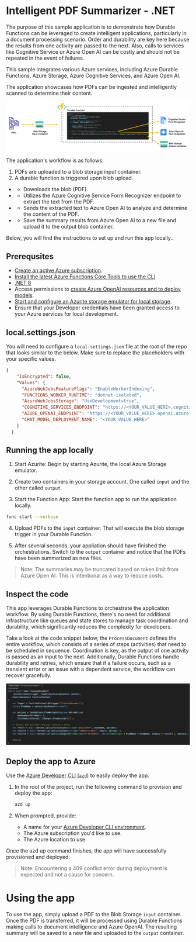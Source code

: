 <!--
---
description: This end-to-end sample shows how implement an intelligent PDF summarizer using Durable Functions in C#. 
page_type: sample
products:
- azure-functions
- azure
urlFragment: durable-func-pdf-summarizer-csharp
languages:
- csharp
- bicep
- azdeveloper
---
-->
# Intelligent PDF Summarizer - .NET
The purpose of this sample application is to demonstrate how Durable Functions can be leveraged to create intelligent applications, particularly in a document processing scenario. Order and durability are key here because the results from one activity are passed to the next. Also, calls to services like Cognitive Service or Azure Open AI can be costly and should not be repeated in the event of failures.

This sample integrates various Azure services, including Azure Durable Functions, Azure Storage, Azure Cognitive Services, and Azure Open AI.

The application showcases how PDFs can be ingested and intelligently scanned to determine their content.

![Architecture Diagram](./media/dotnet-architecture.png)

The application's workflow is as follows:
1.	PDFs are uploaded to a blob storage input container.
2.	A durable function is triggered upon blob upload.
- - Downloads the blob (PDF).
- - Utilizes the Azure Cognitive Service Form Recognizer endpoint to extract the text from the PDF.
- - Sends the extracted text to Azure Open AI to analyze and determine the content of the PDF.
- - Save the summary results from Azure Open AI to a new file and upload it to the output blob container.

Below, you will find the instructions to set up and run this app locally..

## Prerequsites
- [Create an active Azure subscription](https://learn.microsoft.com/en-us/azure/guides/developer/azure-developer-guide#understanding-accounts-subscriptions-and-billing).
- [Install the latest Azure Functions Core Tools to use the CLI](https://learn.microsoft.com/en-us/azure/azure-functions/functions-run-local)
- [.NET 8](https://dotnet.microsoft.com/en-us/download/dotnet)
- Access permissions to [create Azure OpenAI resources and to deploy models](https://learn.microsoft.com/en-us/azure/ai-services/openai/how-to/role-based-access-control).
- [Start and configure an Azurite storage emulator for local storage](https://learn.microsoft.com/azure/storage/common/storage-use-azurite).
- Ensure that your Developer credentials have been granted access to your Azure services for local development.

## local.settings.json
You will need to configure a `local.settings.json` file at the root of the repo that looks similar to the below. Make sure to replace the placeholders with your specific values.

```json
{
    "IsEncrypted": false,
    "Values": {
      "AzureWebJobsFeatureFlags": "EnableWorkerIndexing",
      "FUNCTIONS_WORKER_RUNTIME": "dotnet-isolated",
      "AzureWebJobsStorage": "UseDevelopment=true",
      "COGNITIVE_SERVICES_ENDPOINT": "https://<YOUR_VALUE_HERE>.cognitiveservices.azure.com/",
      "AZURE_OPENAI_ENDPOINT": "https://<YOUR_VALUE_HERE>.openai.azure.com/",
      "CHAT_MODEL_DEPLOYMENT_NAME": "<YOUR_VALUE_HERE>"
    }
  }
```

## Running the app locally
1. Start Azurite: Begin by starting Azurite, the local Azure Storage emulator.

2. Create two containers in your storage account. One called `input` and the other called `output`. 

3. Start the Function App: Start the function app to run the application locally.

```bash
func start --verbose
```

4. Upload PDFs to the `input` container. That will execute the blob storage trigger in your Durable Function.

5. After several seconds, your appliation should have finished the orchestrations. Switch to the `output` container and notice that the PDFs have been summarized as new files. 

>Note: The summaries may be truncated based on token limit from Azure Open AI. This is intentional as a way to reduce costs. 

## Inspect the code
This app leverages Durable Functions to orchestrate the application workflow. By using Durable Functions, there's no need for additional infrastructure like queues and state stores to manage task coordination and durability, which significantly reduces the complexity for developers. 

Take a look at the code snippet below, the `ProcessDocument` defines the entire workflow, which consists of a series of steps (activities) that need to be scheduled in sequence. Coordination is key, as the output of one activity is passed as an input to the next. Additionally, Durable Functions handle durability and retries, which ensure that if a failure occurs, such as a transient error or an issue with a dependent service, the workflow can recover gracefully.

![Orchestration Code](./media/code.png)

## Deploy the app to Azure

Use the [Azure Developer CLI (`azd`)](https://aka.ms/azd) to easily deploy the app. 

1. In the root of the project, run the following command to provision and deploy the app:

    ```bash
    azd up
    ```

1. When prompted, provide:
   - A name for your [Azure Developer CLI environment](https://learn.microsoft.com/en-us/azure/developer/azure-developer-cli/faq#what-is-an-environment-name).
   - The Azure subscription you'd like to use.
   - The Azure location to use.

Once the azd up command finishes, the app will have successfully provisioned and deployed. 
> Note: Encountering a 409 conflict error during deployment is expected and not a cause for concern.

# Using the app
To use the app, simply upload a PDF to the Blob Storage `input` container. Once the PDF is transferred, it will be processed using Durable Functions making calls to document intelligence and Azure OpenAI. The resulting summary will be saved to a new file and uploaded to the `output` container.
